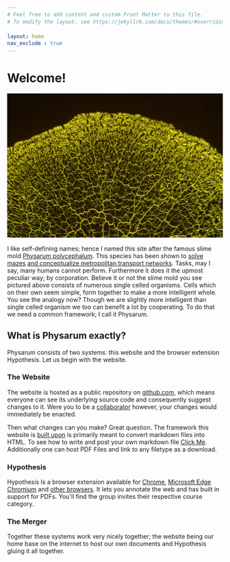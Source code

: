 ```yaml
---
# Feel free to add content and custom Front Matter to this file.
# To modify the layout, see https://jekyllrb.com/docs/themes/#overriding-theme-defaults

layout: home
nav_exclude : true
---
```


Welcome!
========
![](media/5e6c40772f7c2fa2c40a2f0254dba24a.jpg)

I like self-defining names; hence I named this site after the famous slime mold
[Physarum polycephalum](https://www.wikiwand.com/en/Physarum_polycephalum). This
species has been shown to [solve
mazes](https://www.nature.com/articles/35035159) [and conceptualize metropolitan
transport networks](https://www.nature.com/articles/srep10794). Tasks, may I
say, many humans cannot perform. Furthermore it does it the upmost
peculiar way; by corporation. Believe it or not the slime mold you see pictured
above consists of numerous single celled organisms. Cells which on their own
seem simple, form together to make a more intelligent whole. You see the analogy
now? Though we are slightly more intelligent than single celled organism we too
can benefit a lot by cooperating. To do that we need a common framework; I call
it Physarum.

What is Physarum exactly?
-------------------------

Physarum consists of two systems: this website and the browser extension
Hypothesis. Let us begin with the website.

### The Website

The website is hosted as a public repository on
[github.com](https://github.com/hf6hshfzjiog/Poly), which means everyone can see
its underlying source code and consequently suggest changes to it. Were you to
be a
[collaborator](https://docs.github.com/en/free-pro-team@latest/github/setting-up-and-managing-your-github-user-account/permission-levels-for-a-user-account-repository#collaborator-access-for-a-repository-owned-by-a-user-account)
however, your changes would immediately be enacted.

Then what changes can you make? Great question. The framework this website is
[built upon](https://jekyllrb.com/) is primarily meant to convert markdown files
into HTML. To see how to write and post your own markdown file [Click Me](/docs/tutorials/how-to-post.md).
Additionally one can host PDF Files and link to any filetype as a download.

### Hypothesis

Hypothesis Is a browser extension available for
[Chrome](https://chrome.google.com/webstore/detail/hypothesis-web-pdf-annota/bjfhmglciegochdpefhhlphglcehbmek),
[Microsoft Edge
Chromium](https://chrome.google.com/webstore/detail/hypothesis-web-pdf-annota/bjfhmglciegochdpefhhlphglcehbmek)
and [other browsers](https://web.hypothes.is/help/installing-the-bookmarklet/).
It lets you annotate the web and has built in support for PDFs. You'll find the group invites their respective course category.

### The Merger

Together these systems work very nicely together; the website being our home
base on the internet to host our own documents and Hypothesis
gluing it all together.
